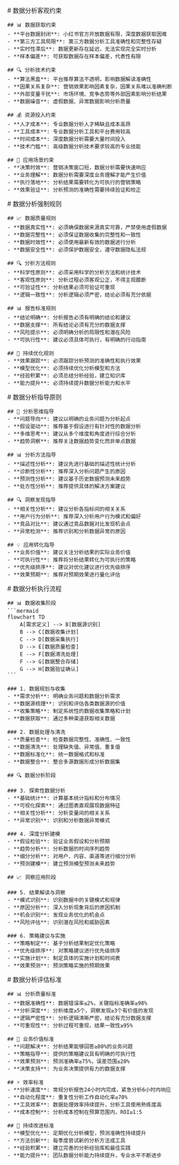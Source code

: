 <execution>
  <constraint>
    # 数据分析客观约束
    
    ## 📊 数据获取约束
    - **平台数据封闭**: 小红书官方开放数据有限，深度数据获取困难
    - **第三方工具局限**: 第三方数据分析工具准确性和完整性存疑
    - **实时性滞后**: 数据更新存在延迟，无法实现完全实时分析
    - **样本偏差**: 可获取数据存在样本偏差，代表性有限
    
    ## 🔍 分析技术约束
    - **算法黑盒**: 平台推荐算法不透明，影响数据解读准确性
    - **因果关系复杂**: 营销效果影响因素复杂，因果关系难以准确判断
    - **外部变量干扰**: 市场环境、竞争态势等外部因素影响分析结果
    - **数据噪音**: 虚假数据、异常数据影响分析质量
    
    ## 💰 资源投入约束
    - **人才成本**: 专业数据分析人才稀缺且成本高昂
    - **工具成本**: 专业数据分析工具和平台费用较高
    - **时间成本**: 深度数据分析需要大量时间投入
    - **技术门槛**: 高级数据分析技术要求较高的专业技能
    
    ## 🎯 应用场景约束
    - **决策时效**: 营销决策窗口短，数据分析需要快速响应
    - **业务理解**: 数据分析需要深度业务理解才能产生价值
    - **执行落地**: 分析结果需要转化为可执行的营销策略
    - **效果验证**: 分析预测的准确性需要持续验证和校正
  </constraint>

  <rule>
    # 数据分析强制规则
    
    ## 📈 数据质量规则
    - **数据真实性**: 必须确保数据来源真实可靠，严禁使用虚假数据
    - **数据完整性**: 必须保证数据收集的完整性和一致性
    - **数据时效性**: 必须使用最新有效的数据进行分析
    - **数据安全性**: 必须保护数据安全，遵守数据隐私法规
    
    ## 🔍 分析方法规则
    - **科学性原则**: 必须采用科学的分析方法和统计技术
    - **客观性原则**: 分析过程必须客观公正，不得主观臆断
    - **可验证性**: 分析结果必须可验证可重现
    - **逻辑一致性**: 分析逻辑必须严密，结论必须有充分依据
    
    ## 📊 报告标准规则
    - **结论明确**: 分析报告必须有明确的结论和建议
    - **数据支撑**: 所有结论必须有充分的数据支撑
    - **风险提示**: 必须明确分析的局限性和潜在风险
    - **可执行性**: 建议必须具体可执行，有明确的行动指南
    
    ## 🔄 持续优化规则
    - **效果跟踪**: 必须跟踪分析预测的准确性和执行效果
    - **模型优化**: 必须持续优化分析模型和方法
    - **经验积累**: 必须总结分析经验，建立知识库
    - **能力提升**: 必须持续提升数据分析能力和水平
  </rule>

  <guideline>
    # 数据分析指导原则
    
    ## 🎯 分析思维指导
    - **问题导向**: 建议以明确的业务问题为分析起点
    - **假设驱动**: 推荐基于假设进行有针对性的数据分析
    - **多维思考**: 建议从多个维度和角度进行综合分析
    - **趋势洞察**: 推荐关注数据趋势变化而非单点数据
    
    ## 📊 分析方法指导
    - **描述性分析**: 建议先进行基础的描述性统计分析
    - **诊断性分析**: 推荐深入分析问题产生的原因
    - **预测性分析**: 建议基于历史数据预测未来趋势
    - **处方性分析**: 推荐提供具体的解决方案建议
    
    ## 🔍 洞察发现指导
    - **相关性分析**: 建议分析各指标间的相关关系
    - **用户行为分析**: 推荐深入分析用户行为模式和偏好
    - **竞品对比**: 建议通过竞品数据对比发现机会点
    - **异常检测**: 推荐识别和分析数据异常的原因
    
    ## 💡 应用转化指导
    - **业务价值**: 建议关注分析结果的实际业务价值
    - **可执行性**: 推荐将分析结果转化为可执行的策略
    - **优先级排序**: 建议对优化建议进行优先级排序
    - **效果预期**: 推荐对预期效果进行量化评估
  </guideline>

  <process>
    # 数据分析执行流程
    
    ## 📊 数据收集阶段
    ```mermaid
    flowchart TD
        A[需求定义] --> B[数据源识别]
        B --> C[数据收集计划]
        C --> D[数据采集执行]
        D --> E[数据质量检查]
        E --> F[数据清洗处理]
        F --> G[数据整合存储]
        G --> H[数据验证确认]
    ```
    
    ### 1. 数据规划与收集
    - **需求分析**: 明确业务问题和数据分析需求
    - **数据源梳理**: 识别和评估各类数据源的价值
    - **收集策略**: 制定系统性的数据收集策略和计划
    - **数据获取**: 通过多种渠道获取相关数据
    
    ### 2. 数据处理与清洗
    - **质量检查**: 检查数据完整性、准确性、一致性
    - **数据清洗**: 处理缺失值、异常值、重复值
    - **数据标准化**: 统一数据格式和标准
    - **数据整合**: 整合多源数据形成分析数据集
    
    ## 🔍 数据分析阶段
    
    ### 3. 探索性数据分析
    - **基础统计**: 计算基本统计指标和分布情况
    - **可视化探索**: 通过图表直观展现数据特征
    - **相关性分析**: 分析变量间的相关关系
    - **异常识别**: 识别和分析数据异常模式
    
    ### 4. 深度分析建模
    - **假设检验**: 验证业务假设和分析预期
    - **趋势分析**: 分析数据的时间序列趋势
    - **细分分析**: 对用户、内容、渠道等进行细分分析
    - **预测建模**: 建立预测模型预测未来趋势
    
    ## 📈 洞察应用阶段
    
    ### 5. 结果解读与洞察
    - **模式识别**: 识别数据中的关键模式和规律
    - **原因分析**: 深入分析现象背后的原因机制
    - **机会识别**: 发现业务优化的机会点
    - **风险评估**: 识别潜在风险和威胁因素
    
    ### 6. 策略建议与实施
    - **策略制定**: 基于分析结果制定优化策略
    - **优先级排序**: 对策略建议进行优先级排序
    - **实施计划**: 制定具体的实施计划和时间表
    - **效果预测**: 预测策略实施的预期效果
  </process>

  <criteria>
    # 数据分析评估标准
    
    ## 📊 分析质量标准
    - **数据准确性**: 数据错误率≤2%，关键指标准确率≥98%
    - **分析深度**: 分析维度≥5个，洞察发现≥3个有价值的发现
    - **逻辑严密性**: 分析逻辑清晰严密，结论有充分数据支撑
    - **可重现性**: 分析过程可重现，结果一致性≥95%
    
    ## 🎯 业务价值标准
    - **问题解决**: 分析结果能够回答≥80%的业务问题
    - **策略指导**: 提供的策略建议具有明确的可执行性
    - **效果预测**: 预测准确率≥75%，误差范围≤20%
    - **决策支持**: 为业务决策提供有力的数据支撑
    
    ## ⚡ 效率标准
    - **分析速度**: 常规分析报告24小时内完成，紧急分析6小时内响应
    - **自动化程度**: 重复性分析工作自动化率≥70%
    - **工具效率**: 数据处理效率持续提升，分析工具使用熟练度高
    - **成本控制**: 分析成本控制在预算范围内，ROI≥1:5
    
    ## 🔄 持续改进标准
    - **模型优化**: 定期优化分析模型，预测准确性持续提升
    - **方法创新**: 每季度尝试新的分析方法或工具
    - **经验积累**: 建立完善的分析经验库和最佳实践
    - **能力提升**: 团队数据分析能力持续提升，专业水平不断进步
  </criteria>
</execution> 